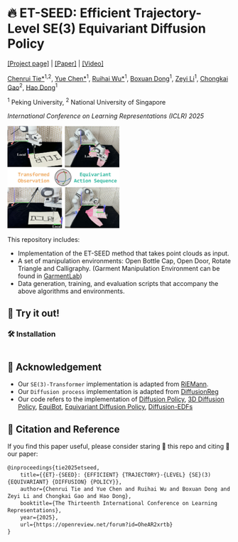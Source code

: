 # 🔥 ET-SEED: Efficient Trajectory-Level SE(3) Equivariant Diffusion Policy
[[Project page]](https://trust-rag.github.io/) | [[Paper]](https://arxiv.org/pdf/2501.00879) | [[Video]](https://www.youtube.com/watch?v=IiOBj3ww-qA)

[Chenrui Tie*](https://crtie.github.io)<sup>1,2</sup>, [Yue Chen*](https://github.com/Cold114514)<sup>1</sup>, [Ruihai Wu*](https://warshallrho.github.io/)<sup>1</sup>, [Boxuan Dong](https://github.com/dongbx0125)<sup>1</sup>, [Zeyi Li](https://github.com/1izeyi)<sup>1</sup>, [Chongkai Gao](https://chongkaigao.com/)<sup>2</sup>, [Hao Dong](https://zsdonghao.github.io/)<sup>1</sup> 

<sup>1</sup> Peking University, <sup>2</sup> National University of Singapore

*International Conference on Learning Representations (ICLR) 2025*

<img src="media/teaser.jpg" alt="drawing" width="50%"/>

This repository includes:

* Implementation of the ET-SEED method that takes point clouds as input.
* A set of manipulation environments: Open Bottle Cap, Open Door, Rotate Triangle and Calligraphy. (Garment Manipulation Environment can be found in [GarmentLab](https://github.com/GarmentLab/GarmentLab))
* Data generation, training, and evaluation scripts that accompany the above algorithms and environments.


## 🛝 Try it out!

### 🛠️ Installation

```

```

## 🙏 Acknowledgement

* Our `SE(3)-Transformer` implementation is adapted from [RiEMann](https://github.com/HeegerGao/RiEMann).
* Our `Diffusion process` implementation is adapted from [DiffusionReg](https://github.com/Jiang-HB/DiffusionReg)
* Our code refers to the implementation of [Diffusion Policy](https://github.com/real-stanford/diffusion_policy), [3D Diffusion Policy](https://github.com/YanjieZe/3D-Diffusion-Policy), [EquiBot](https://github.com/yjy0625/equibot/tree/main), [Equivariant Diffusion Policy](https://github.com/pointW/equidiff), [Diffusion-EDFs](https://github.com/tomato1mule/diffusion_edf)


## 📝 Citation and Reference

If you find this paper useful, please consider staring 🌟 this repo and citing 📑 our paper:

```
@inproceedings{tie2025etseed,
    title={{ET}-{SEED}: {EFFICIENT} {TRAJECTORY}-{LEVEL} {SE}(3) {EQUIVARIANT} {DIFFUSION} {POLICY}},
    author={Chenrui Tie and Yue Chen and Ruihai Wu and Boxuan Dong and Zeyi Li and Chongkai Gao and Hao Dong},
    booktitle={The Thirteenth International Conference on Learning Representations},
    year={2025},
    url={https://openreview.net/forum?id=OheAR2xrtb}
}
```

